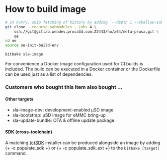 How to build image
==================

```bash
# in hurry, skip fetching of history by adding `--depth 1 --shallow-submodules`
git clone --recurse-submodules --jobs 4 \
	ssh://git@gitlab.webdev.prusa3d.com:22443/hw/a64/meta-prusa.git \
	oe
cd oe
source oe-init-build-env

bitbake sla-image
```
For convenience a Docker image configuration used for CI builds is included. The build can be executed in a Docker container or the Dockerfile can be used just as a list of dependencies.

### Customers who bought this item also bought ...

#### Other targets

- sla-image-dev: development-enabled μSD image
- sla-bootstrap: μSD image for eMMC bring-up
- sla-update-bundle: OTA & offline update package

#### SDK (cross-toolchain)

A matching [(e)SDK](https://www.yoctoproject.org/docs/latest/sdk-manual/sdk-manual.html) installer can be produced 
alongside an image by adding {+ -c populate_sdk +} or {+ -c populate_sdk_ext +} to the `bitbake [target]` command.
